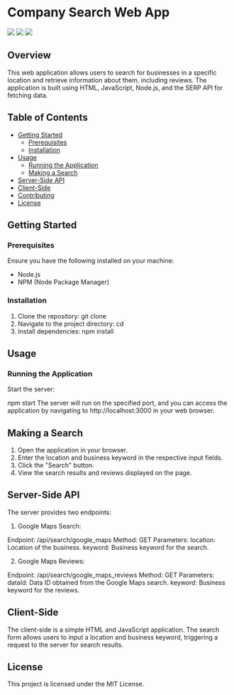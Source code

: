 # Company Search Web App

<img src="	https://img.shields.io/badge/JavaScript-323330?style=for-the-badge&logo=javascript&logoColor=F7DF1E" />  <img src="https://img.shields.io/badge/node.js-6DA55F?style=for-the-badge&logo=node.js&logoColor=white"/> <img src="https://img.shields.io/badge/express.js-%23404d59.svg?style=for-the-badge&logo=express&logoColor=%2361DAFB"/>

## Overview

This web application allows users to search for businesses in a specific location and retrieve information about them, including reviews. The application is built using HTML, JavaScript, Node.js, and the SERP API for fetching data.

## Table of Contents

- [Getting Started](#getting-started)
  - [Prerequisites](#prerequisites)
  - [Installation](#installation)
- [Usage](#usage)
  - [Running the Application](#running-the-application)
  - [Making a Search](#making-a-search)
- [Server-Side API](#server-side-api)
- [Client-Side](#client-side)
- [Contributing](#contributing)
- [License](#license)

## Getting Started

### Prerequisites

Ensure you have the following installed on your machine:

- Node.js
- NPM (Node Package Manager)

### Installation

1. Clone the repository:
    git clone <repository-url>
2. Navigate to the project directory: 
    cd <project-directory>
3. Install dependencies:
    npm install

## Usage

### Running the Application
Start the server:

npm start
The server will run on the specified port, and you can access the application by navigating to http://localhost:3000 in your web browser.

## Making a Search
1. Open the application in your browser.
2. Enter the location and business keyword in the respective input fields.
3. Click the "Search" button.
4. View the search results and reviews displayed on the page.

## Server-Side API
The server provides two endpoints:

1. Google Maps Search:

Endpoint: /api/search/google_maps
Method: GET
Parameters:
location: Location of the business.
keyword: Business keyword for the search.

2. Google Maps Reviews:

Endpoint: /api/search/google_maps_reviews
Method: GET
Parameters:
dataId: Data ID obtained from the Google Maps search.
keyword: Business keyword for the reviews.

## Client-Side
The client-side is a simple HTML and JavaScript application. The search form allows users to input a location and business keyword, triggering a request to the server for search results.

## License 
This project is licensed under the MIT License.
